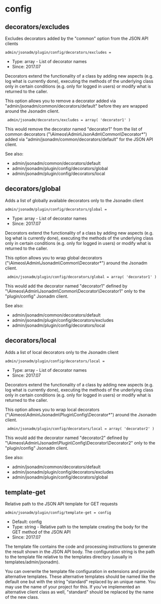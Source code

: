 
# config
## decorators/excludes

Excludes decorators added by the "common" option from the JSON API clients

```
admin/jsonadm/plugin/config/decorators/excludes = 
```

* Type: array - List of decorator names
* Since: 2017.07

Decorators extend the functionality of a class by adding new aspects
(e.g. log what is currently done), executing the methods of the underlying
class only in certain conditions (e.g. only for logged in users) or
modify what is returned to the caller.

This option allows you to remove a decorator added via
"admin/jsonadm/common/decorators/default" before they are wrapped
around the Jsonadm client.

```
 admin/jsonadm/decorators/excludes = array( 'decorator1' )
```

This would remove the decorator named "decorator1" from the list of
common decorators ("\Aimeos\Admin\JsonAdm\Common\Decorator\*") added via
"admin/jsonadm/common/decorators/default" for the JSON API client.

See also:

* admin/jsonadm/common/decorators/default
* admin/jsonadm/plugin/config/decorators/global
* admin/jsonadm/plugin/config/decorators/local

## decorators/global

Adds a list of globally available decorators only to the Jsonadm client

```
admin/jsonadm/plugin/config/decorators/global = 
```

* Type: array - List of decorator names
* Since: 2017.07

Decorators extend the functionality of a class by adding new aspects
(e.g. log what is currently done), executing the methods of the underlying
class only in certain conditions (e.g. only for logged in users) or
modify what is returned to the caller.

This option allows you to wrap global decorators
("\Aimeos\Admin\Jsonadm\Common\Decorator\*") around the Jsonadm
client.

```
 admin/jsonadm/plugin/config/decorators/global = array( 'decorator1' )
```

This would add the decorator named "decorator1" defined by
"\Aimeos\Admin\Jsonadm\Common\Decorator\Decorator1" only to the
"plugin/config" Jsonadm client.

See also:

* admin/jsonadm/common/decorators/default
* admin/jsonadm/plugin/config/decorators/excludes
* admin/jsonadm/plugin/config/decorators/local

## decorators/local

Adds a list of local decorators only to the Jsonadm client

```
admin/jsonadm/plugin/config/decorators/local = 
```

* Type: array - List of decorator names
* Since: 2017.07

Decorators extend the functionality of a class by adding new aspects
(e.g. log what is currently done), executing the methods of the underlying
class only in certain conditions (e.g. only for logged in users) or
modify what is returned to the caller.

This option allows you to wrap local decorators
("\Aimeos\Admin\Jsonadm\Plugin\Config\Decorator\*") around the Jsonadm
client.

```
 admin/jsonadm/plugin/config/decorators/local = array( 'decorator2' )
```

This would add the decorator named "decorator2" defined by
"\Aimeos\Admin\Jsonadm\Plugin\Config\Decorator\Decorator2" only to the
"plugin/config" Jsonadm client.

See also:

* admin/jsonadm/common/decorators/default
* admin/jsonadm/plugin/config/decorators/excludes
* admin/jsonadm/plugin/config/decorators/global

## template-get

Relative path to the JSON API template for GET requests

```
admin/jsonadm/plugin/config/template-get = config
```

* Default: config
* Type: string - Relative path to the template creating the body for the GET method of the JSON API
* Since: 2017.07

The template file contains the code and processing instructions
to generate the result shown in the JSON API body. The
configuration string is the path to the template file relative
to the templates directory (usually in templates/admin/jsonadm).

You can overwrite the template file configuration in extensions and
provide alternative templates. These alternative templates should be
named like the default one but with the string "standard" replaced by
an unique name. You may use the name of your project for this. If
you've implemented an alternative client class as well, "standard"
should be replaced by the name of the new class.
